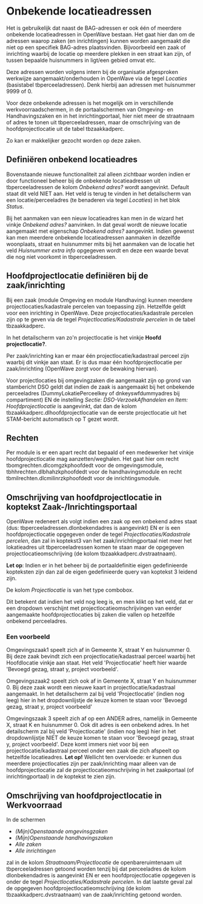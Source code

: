 # Onbekende locatieadressen

Het is gebruikelijk dat naast de BAG-adressen er ook één of meerdere onbekende locatieadressen in OpenWave bestaan. Het gaat hier dan om de adressen waarop zaken (en inrichtingen) kunnen worden aangemaakt die niet op een specifiek BAG-adres plaatsvinden. Bijvoorbeeld een zaak of inrichting waarbij de locatie op meerdere plekken in een straat kan zijn, of tussen bepaalde huisnummers in ligt/een gebied omvat etc.

Deze adressen worden volgens intern bij de organisatie afgesproken werkwijze aangemaakt/onderhouden in OpenWave via de tegel *Locaties* (basistabel tbperceeladressen). Denk hierbij aan adressen met huisnummer 9999 of 0.

Voor deze onbekende adressen is het mogelijk om in verschillende werkvoorraadschermen, in de portaalschermen van Omgeving- en Handhavingszaken en in het inrichtingportaal, hier niet meer de straatnaam of adres te tonen uit tbperceeladressen, maar de omschrijving van de hoofdprojectlocatie uit de tabel tbzaakkadperc.

Zo kan er makkelijker gezocht worden op deze zaken.

## Definiëren onbekend locatieadres

Bovenstaande nieuwe functionaliteit zal alleen zichtbaar worden indien er door functioneel beheer bij de onbekende locatieadressen uit tbperceeladressen de kolom *Onbekend adres?* wordt aangevinkt. Default staat dit veld NIET aan.
Het veld is terug te vinden in het detailscherm van een locatie/perceeladres (te benaderen via tegel *Locaties*) in het blok *Status*.

Bij het aanmaken van een nieuw locatieadres kan men in de wizard het vinkje *Onbekend adres?* aanvinken. In dat geval wordt de nieuwe locatie aangemaakt met eigenschap *Onbekend adres?* aangevinkt. Indien gewenst kan men meerdere onbekende locatieadressen aanmaken in dezelfde woonplaats, straat en huisnummer mits bij het aanmaken van de locatie het veld *Huisnummer extra info* opgegeven wordt en deze een waarde bevat die nog niet voorkomt in tbperceeladressen.

## Hoofdprojectlocatie definiëren bij de zaak/inrichting

Bij een zaak (module Omgeving en module Handhaving) kunnen meerdere projectlocaties/kadastrale percelen van toepassing zijn. Hetzelfde geldt voor een inrichting in OpenWave. Deze projectlocaties/kadastrale percelen zijn op te geven via de tegel *Projectlocaties/Kadastrale percelen* in de tabel tbzaakkadperc.

In het detailscherm van zo'n projectlocatie is het vinkje **Hoofd projectlocatie?**.

Per zaak/inrichting kan er maar één projectlocatie/kadastraal perceel zijn waarbij dit vinkje aan staat. Er is dus maar één hoofdprojectlocatie per zaak/inrichting (OpenWave zorgt voor de bewaking hiervan).

Voor projectlocaties bij omgevingzaken die aangemaakt zijn op grond van stambericht DSO geldt dat indien de zaak is aangemaakt bij het onbekende perceeladres (DummyLokatiePerceelkey of dnkeyswfdummyadres bij compartiment) EN de instelling *Sectie: DSO-VerzoekAfhandelen en Item: Hoofdprojectlocatie* is aangevinkt, dat dan de kolom tbzaakkadperc.dlhoofdprojectlocatie van de eerste projectlocatie uit het STAM-bericht automatisch op T gezet wordt.

## Rechten

Per module is er een apart recht  dat bepaald of een medewerker het vinkje hoofdprojectlocatie mag aanzetten/weghalen. Het gaat hier om recht tbomgrechten.dlcomgzkphoofdedt voor de omgevingsmodule, tbhhrechten.dlbhahzkphoofdedt voor de handhavingsmodule en recht tbmilrechten.dlcmilinrzkphoofdedt voor de inrichtingsmodule.

## Omschrijving van hoofdprojectlocatie in koptekst Zaak-/Inrichtingsportaal

OpenWave redeneert als volgt indien een zaak op een onbekend adres staat (dus: tbperceeladressen.dlonbekendadres is aangevinkt) EN er is een hoofdprojectlocatie opgegeven onder de tegel *Projectlocaties/Kadastrale percelen*, dan zal in koptekst3 van het zaak/inrichtingportaal niet meer het lokatieadres uit tbperceeladressen komen te staan maar de opgegeven projectlocatieomschrijving (de kolom tbzaakkadperc.dvstraatnaam).

**Let op**: Indien er in het beheer bij de portaaldefinitie eigen gedefinieerde kopteksten zijn dan zal de eigen gedefinieerde query van koptekst 3 leidend zijn.

De kolom *Projectlocatie* is van het type combobox.

Dit betekent dat indien het veld nog leeg is, en men klikt op het veld, dat er een dropdown verschijnt met projectlocatieomschrijvingen van eerder aangemaakte  hoofdprojectlocaties bij zaken die vallen op hetzelfde onbekend perceeladres.

### Een voorbeeld

 Omgevingszaak1 speelt zich af in Gemeente X, straat Y en huisnummer 0.
 Bij deze zaak bevindt zich een projectlocatie/kadastraal perceel waarbij het Hoofdlocatie vinkje aan staat. Het veld 'Projectlocatie' heeft hier waarde
 'Bevoegd gezag, straat y, project voorbeeld'.

 Omgevingszaak2 speelt zich ook af in Gemeente X, straat Y en huisnummer 0.
 Bij deze zaak wordt een nieuwe kaart in projectlocatie/kadastraal aangemaakt. In het detailscherm zal bij veld 'Projectlocatie' (indien nog leeg) hier in
 het dropdownlijstje de keuze komen te staan voor 'Bevoegd gezag, straat y, project voorbeeld'

 Omgevingszaak 3 speelt zich af op een ANDER adres, namelijk in Gemeente X, straat K en huisnummer 0. Ook dit adres is een onbekend adres.
 In het detailscherm zal bij veld 'Projectlocatie' (indien nog leeg) hier in het dropdownlijstje NIET de keuze komen te staan voor 'Bevoegd gezag, straat y,
 project voorbeeld'. Deze komt immers niet voor bij een projectlocatie/kadastraal perceel onder een zaak die zich afspeelt op hetzelfde locatieadres.
**Let op!** Wellicht ten overvloede: er kunnen dus meerdere projectlocaties zijn per zaak/inrichting maar alleen van de hoofdprojectlocatie zal de projectlocatieomschrijving in het zaakportaal (of inrichtingportaal) in de koptekst te zien zijn.

## Omschrijving van hoofdprojectlocatie in Werkvoorraad

In de schermen

* *(Mijn)Openstaande omgevinsgzaken*
* *(Mijn)Openstaande handhavingszaken*
* *Alle zaken*
* *Alle inrichtingen*

zal in de kolom *Straatnaam/Projectlocatie*  de openbareruimtenaam uit tbperceeladressen getoond worden tenzij bij dat perceeladres de kolom dlonbekendadres is aangevinkt EN er een hoofdprojectlocatie opgegeven is onder de tegel *Projectlocaties/Kadastrale percelen*. In dat laatste geval zal de opgegeven hoofdprojectlocatieomschrijving (de kolom tbzaakkadperc.dvstraatnaam) van de zaak/inrichting getoond worden.
